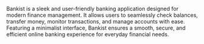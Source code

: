 Bankist is a sleek and user-friendly banking application designed for modern finance management. It allows users to seamlessly check balances, transfer money, monitor transactions, and manage accounts with ease. Featuring a minimalist interface, Bankist ensures a smooth, secure, and efficient online banking experience for everyday financial needs.
